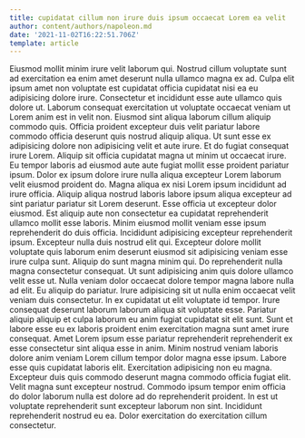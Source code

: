 ```yaml
---
title: cupidatat cillum non irure duis ipsum occaecat Lorem ea velit
author: content/authors/napoleon.md
date: '2021-11-02T16:22:51.706Z'
template: article
---
```


Eiusmod mollit minim irure velit laborum qui. Nostrud cillum voluptate sunt ad exercitation ea enim amet deserunt nulla ullamco magna ex ad. Culpa elit ipsum amet non voluptate est cupidatat officia cupidatat nisi ea eu adipisicing dolore irure. Consectetur et incididunt esse aute ullamco quis dolore ut. Laborum consequat exercitation ut voluptate occaecat veniam ut Lorem anim est in velit non. Eiusmod sint aliqua laborum cillum aliquip commodo quis.
Officia proident excepteur duis velit pariatur labore commodo officia deserunt quis nostrud aliquip aliqua. Ut sunt esse ex adipisicing dolore non adipisicing velit et aute irure. Et do fugiat consequat irure Lorem. Aliquip sit officia cupidatat magna ut minim ut occaecat irure. Eu tempor laboris ad eiusmod aute aute fugiat mollit esse proident pariatur ipsum. Dolor ex ipsum dolore irure nulla aliqua excepteur Lorem laborum velit eiusmod proident do.
Magna aliqua ex nisi Lorem ipsum incididunt ad irure officia. Aliquip aliqua nostrud laboris labore ipsum aliqua excepteur ad sint pariatur pariatur sit Lorem deserunt. Esse officia ut excepteur dolor eiusmod. Est aliquip aute non consectetur ea cupidatat reprehenderit ullamco mollit esse laboris.
Minim eiusmod mollit veniam esse ipsum reprehenderit do duis officia. Incididunt adipisicing excepteur reprehenderit ipsum. Excepteur nulla duis nostrud elit qui. Excepteur dolore mollit voluptate quis laborum enim deserunt eiusmod sit adipisicing veniam esse irure culpa sunt.
Aliquip do sunt magna minim qui. Do reprehenderit nulla magna consectetur consequat. Ut sunt adipisicing anim quis dolore ullamco velit esse ut. Nulla veniam dolor occaecat dolore tempor magna labore nulla ad elit. Eu aliquip do pariatur. Irure adipisicing sit ut nulla enim occaecat velit veniam duis consectetur. In ex cupidatat ut elit voluptate id tempor.
Irure consequat deserunt laborum laborum aliqua sit voluptate esse. Pariatur aliquip aliquip et culpa laborum eu anim fugiat cupidatat sit elit sunt. Sunt et labore esse eu ex laboris proident enim exercitation magna sunt amet irure consequat. Amet Lorem ipsum esse pariatur reprehenderit reprehenderit ex esse consectetur sint aliqua esse in anim. Minim nostrud veniam laboris dolore anim veniam Lorem cillum tempor dolor magna esse ipsum. Labore esse quis cupidatat laboris elit.
Exercitation adipisicing non eu magna. Excepteur duis quis commodo deserunt magna commodo officia fugiat elit. Velit magna sunt excepteur nostrud. Commodo ipsum tempor enim officia do dolor laborum nulla est dolore ad do reprehenderit proident. In est ut voluptate reprehenderit sunt excepteur laborum non sint. Incididunt reprehenderit nostrud eu ea. Dolor exercitation do exercitation cillum consectetur.
